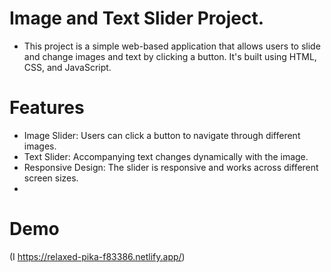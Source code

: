 # Image and Text Slider Project.
- This project is a simple web-based application that allows users to slide and change images and text by clicking a button. It's built using HTML, CSS, and JavaScript.

# Features
- Image Slider: Users can click a button to navigate through different images.
- Text Slider: Accompanying text changes dynamically with the image.
- Responsive Design: The slider is responsive and works across different screen sizes.
- 
# Demo
(I https://relaxed-pika-f83386.netlify.app/)


 
 
